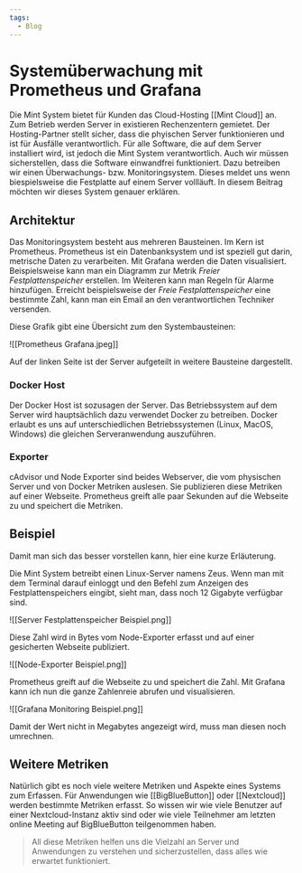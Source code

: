 ```yaml
---
tags:
  - Blog
---
```

# Systemüberwachung mit Prometheus und Grafana

Die Mint System bietet für Kunden das Cloud-Hosting [[Mint Cloud]] an. Zum Betrieb werden Server in existieren Rechenzentern gemietet. Der Hosting-Partner stellt sicher, dass die phyischen Server funktionieren und ist für Ausfälle verantwortlich. Für alle Software, die auf dem Server installiert wird, ist jedoch die Mint System verantwortlich. Auch wir müssen sicherstellen, dass die Software einwandfrei funktioniert. Dazu betreiben wir einen Überwachungs- bzw. Monitoringsystem. Dieses meldet uns wenn biespielsweise die Festplatte auf einem Server vollläuft. In diesem Beitrag möchten wir dieses System genauer erklären.

## Architektur

Das Monitoringsystem besteht aus mehreren Bausteinen. Im Kern ist Prometheus. Prometheus ist ein Datenbanksystem und ist speziell gut darin, metrische Daten zu verarbeiten. Mit Grafana werden die Daten visualisiert. Beispielsweise kann man ein Diagramm zur Metrik *Freier Festplattenspeicher* erstellen. Im Weiteren kann man Regeln für Alarme hinzufügen. Erreicht beispielsweise der *Freie Festplattenspeicher* eine bestimmte Zahl, kann man ein Email an den verantwortlichen Techniker versenden.

Diese Grafik gibt eine Übersicht zum den Systembausteinen:

![[Prometheus Grafana.jpeg]]

Auf der linken Seite ist der Server aufgeteilt in weitere Bausteine dargestellt.

### Docker Host

Der Docker Host ist sozusagen der Server. Das Betriebssystem auf dem Server wird hauptsächlich dazu verwendet Docker zu betreiben. Docker erlaubt es uns auf unterschiedlichen Betriebssystemen (Linux, MacOS, Windows) die gleichen Serveranwendung auszuführen.

### Exporter

cAdvisor und Node Exporter sind beides Webserver, die vom physischen Server und von Docker Metriken auslesen. Sie publizieren diese Metriken auf einer Webseite. Prometheus greift alle paar Sekunden auf die Webseite zu und speichert die Metriken.

## Beispiel

Damit man sich das besser vorstellen kann, hier eine kurze Erläuterung.

Die Mint System betreibt einen Linux-Server namens Zeus. Wenn man mit dem Terminal darauf einloggt und den Befehl zum Anzeigen des Festplattenspeichers eingibt, sieht man, dass noch 12 Gigabyte verfügbar sind.

![[Server Festplattenspeicher Beispiel.png]]

Diese Zahl wird in Bytes vom Node-Exporter erfasst und auf einer gesicherten Webseite publiziert.

![[Node-Exporter Beispiel.png]]

Prometheus greift auf die Webseite zu und speichert die Zahl. Mit Grafana kann ich nun die ganze Zahlenreie abrufen und visualisieren.

![[Grafana Monitoring Beispiel.png]]

Damit der Wert nicht in Megabytes angezeigt wird, muss man diesen noch umrechnen.

## Weitere Metriken

Natürlich gibt es noch viele weitere Metriken und Aspekte eines Systems zum Erfassen. Für Anwendungen wie [[BigBlueButton]] oder [[Nextcloud]] werden bestimmte Metriken erfasst. So wissen wir wie viele Benutzer auf einer Nextcloud-Instanz aktiv sind oder wie viele Teilnehmer am letzten online Meeting auf BigBlueButton teilgenommen haben.

> All diese Metriken helfen uns die Vielzahl an Server und Anwendungen zu verstehen und sicherzustellen, dass alles wie erwartet funktioniert.